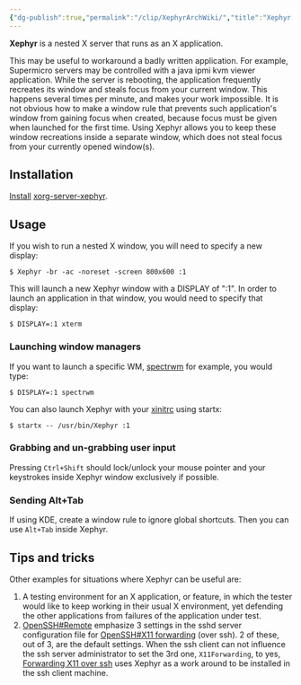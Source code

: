```yaml
---
{"dg-publish":true,"permalink":"/clip/XephyrArchWiki/","title":"Xephyr - ArchWiki"}
---
```


**Xephyr** is a nested X server that runs as an X application.

This may be useful to workaround a badly written application. For example, Supermicro servers may be controlled with a java ipmi kvm viewer application. While the server is rebooting, the application frequently recreates its window and steals focus from your current window. This happens several times per minute, and makes your work impossible. It is not obvious how to make a window rule that prevents such application's window from gaining focus when created, because focus must be given when launched for the first time. Using Xephyr allows you to keep these window recreations inside a separate window, which does not steal focus from your currently opened window(s).

## Installation

[Install](https://wiki.archlinux.org/title/Install "Install") [xorg-server-xephyr](https://archlinux.org/packages/?name=xorg-server-xephyr).

## Usage

If you wish to run a nested X window, you will need to specify a new display:

```
$ Xephyr -br -ac -noreset -screen 800x600 :1
```

This will launch a new Xephyr window with a DISPLAY of ":1". In order to launch an application in that window, you would need to specify that display:

```
$ DISPLAY=:1 xterm
```

### Launching window managers

If you want to launch a specific WM, [spectrwm](https://wiki.archlinux.org/title/Spectrwm "Spectrwm") for example, you would type:

```
$ DISPLAY=:1 spectrwm
```

You can also launch Xephyr with your [xinitrc](https://wiki.archlinux.org/title/Xinitrc "Xinitrc") using startx:

```
$ startx -- /usr/bin/Xephyr :1
```

### Grabbing and un-grabbing user input

Pressing `Ctrl+Shift` should lock/unlock your mouse pointer and your keystrokes inside Xephyr window exclusively if possible.

### Sending Alt+Tab

If using KDE, create a window rule to ignore global shortcuts. Then you can use `Alt+Tab` inside Xephyr.

## Tips and tricks

Other examples for situations where Xephyr can be useful are:

1. A testing environment for an X application, or feature, in which the tester would like to keep working in their usual X environment, yet defending the other applications from failures of the application under test.
2. [OpenSSH#Remote](https://wiki.archlinux.org/title/OpenSSH#Remote "OpenSSH") emphasize 3 settings in the sshd server configuration file for [OpenSSH#X11 forwarding](https://wiki.archlinux.org/title/OpenSSH#X11_forwarding "OpenSSH") (over ssh). 2 of these, out of 3, are the default settings. When the ssh client can not influence the ssh server administrator to set the 3rd one, `X11Forwarding`, to yes, [Forwarding X11 over ssh](https://unix.stackexchange.com/questions/12777/forwarding-x11-over-ssh-if-the-server-configuration-doesnt-allow-it) uses Xephyr as a work around to be installed in the ssh client machine.